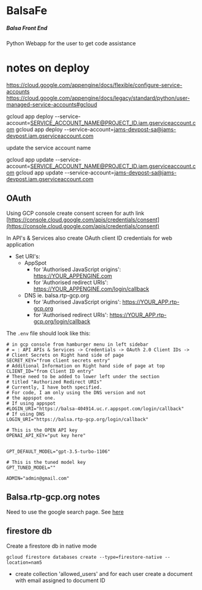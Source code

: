 # BalsaFe

##### Balsa Front End 
Python Webapp for the user to get code assistance



# notes on deploy

https://cloud.google.com/appengine/docs/flexible/configure-service-accounts
https://cloud.google.com/appengine/docs/legacy/standard/python/user-managed-service-accounts#gcloud

gcloud app deploy --service-account=SERVICE_ACCOUNT_NAME@PROJECT_ID.iam.gserviceaccount.com
gcloud app deploy --service-account=jams-devpost-sa@jams-devpost.iam.gserviceaccount.com

update the service account name

gcloud app update --service-account=SERVICE_ACCOUNT_NAME@PROJECT_ID.iam.gserviceaccount.com
gcloud app update --service-account=jams-devpost-sa@jams-devpost.iam.gserviceaccount.com




## OAuth

Using GCP console create consent screen for auth link [https://console.cloud.google.com/apis/credentials/consent](https://console.cloud.google.com/apis/credentials/consent) 

In API's & Services also create OAuth client ID credentials for web application
- Set URI's:
    - AppSpot
        - for 'Authorised JavaScript origins': https://YOUR_APPENGINE.com
        - for 'Authorised redirect URIs': https://YOUR_APPENGINE.com/login/callback
    - DNS ie. balsa.rtp-gcp.org
        - for 'Authorised JavaScript origins': https://YOUR_APP.rtp-gcp.org
        - for 'Authorised redirect URIs': https://YOUR_APP.rtp-gcp.org/login/callback


The `.env` file should look like this:

```
# in gcp console from hamburger menu in left sidebar
# = : API APIs & Services -> Credentials -> OAuth 2.0 Client IDs ->
# Client Secrets on Right hand side of page
SECRET_KEY="from client secrets entry"
# Additional Information on Right hand side of page at top
CLIENT_ID="from Client ID entry"
# These need to be added to lower left under the section
# titled "Authorized Redirect URIs"
# Currently, I have both specified.  
# For code, I am only using the DNS version and not
# the appspot one.
# If using appspot
#LOGIN_URI="https://balsa-404914.uc.r.appspot.com/login/callback"
# If using DNS
LOGIN_URI="https://balsa.rtp-gcp.org/login/callback"

# This is the OPEN API key
OPENAI_API_KEY="put key here"


GPT_DEFAULT_MODEL="gpt-3.5-turbo-1106"

# This is the tuned model key
GPT_TUNED_MODEL=""

ADMIN="admin@gmail.com"

```


## Balsa.rtp-gcp.org notes

Need to use the google search page.  See [here](https://search.google.com/search-console?utm_source=about-page&resource_id=sc-domain:rtp-gcp.org)



## firestore db

Create a firestore db in native mode
```
gcloud firestore databases create --type=firestore-native --location=nam5
```
- create collection 'allowed_users' and for each user create a document with email assigned to document ID

